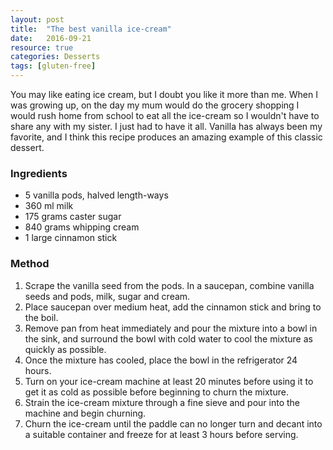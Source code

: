 ```yaml
---
layout: post
title:  "The best vanilla ice-cream"
date:   2016-09-21
resource: true
categories: Desserts
tags: [gluten-free]
---
```



You may like eating ice cream, but I doubt you like it more than me. When I was growing up, on the day my mum would do the grocery shopping I would rush home from school to eat all the ice-cream so I wouldn't have to share any with my sister. I just had to have it all. Vanilla has always been my favorite, and I think this recipe produces an amazing example of this classic dessert. 

### Ingredients
* 5 vanilla pods, halved length-ways
* 360 ml milk
* 175 grams caster sugar
* 840 grams whipping cream
* 1 large cinnamon stick 

### Method

1. Scrape the vanilla seed from the pods. In a saucepan, combine vanilla seeds and pods, milk, sugar and cream.
2. Place saucepan over medium heat, add the cinnamon stick and bring to the boil.
3. Remove pan from heat immediately and pour the mixture into a bowl in the sink, and surround the bowl with cold water to cool the mixture as quickly as possible. 
4. Once the mixture has cooled, place the bowl in the refrigerator 24 hours. 
5. Turn on your ice-cream machine at least 20 minutes before using it to get it as cold as possible before beginning to churn the mixture. 
6. Strain the ice-cream mixture through a fine sieve and pour into the machine and begin churning. 
7. Churn the ice-cream until the paddle can no longer turn and decant into a suitable container and freeze for at least 3 hours before serving. 


